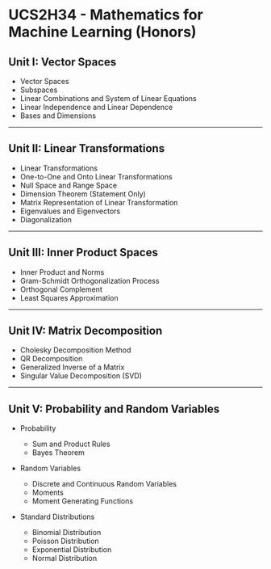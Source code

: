 # UCS2H34 - Mathematics for Machine Learning (Honors)


## Unit I: Vector Spaces

- Vector Spaces  
- Subspaces  
- Linear Combinations and System of Linear Equations  
- Linear Independence and Linear Dependence  
- Bases and Dimensions  

---

## Unit II: Linear Transformations

- Linear Transformations  
- One-to-One and Onto Linear Transformations  
- Null Space and Range Space  
- Dimension Theorem (Statement Only)  
- Matrix Representation of Linear Transformation  
- Eigenvalues and Eigenvectors  
- Diagonalization  

---

## Unit III: Inner Product Spaces

- Inner Product and Norms  
- Gram-Schmidt Orthogonalization Process  
- Orthogonal Complement  
- Least Squares Approximation  

---

## Unit IV: Matrix Decomposition

- Cholesky Decomposition Method  
- QR Decomposition  
- Generalized Inverse of a Matrix  
- Singular Value Decomposition (SVD)  

---

## Unit V: Probability and Random Variables

- Probability  
  - Sum and Product Rules  
  - Bayes Theorem  

- Random Variables  
  - Discrete and Continuous Random Variables  
  - Moments  
  - Moment Generating Functions  

- Standard Distributions  
  - Binomial Distribution  
  - Poisson Distribution  
  - Exponential Distribution  
  - Normal Distribution  

